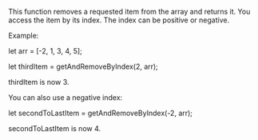 This function removes a requested item from the array and returns it.
You access the item by its index. The index can be positive or negative.

Example:

let arr = [-2, 1, 3, 4, 5];

let thirdItem = getAndRemoveByIndex(2, arr);

thirdItem is now 3.

You can also use a negative index:

let secondToLastItem = getAndRemoveByIndex(-2, arr);

secondToLastItem is now 4.
